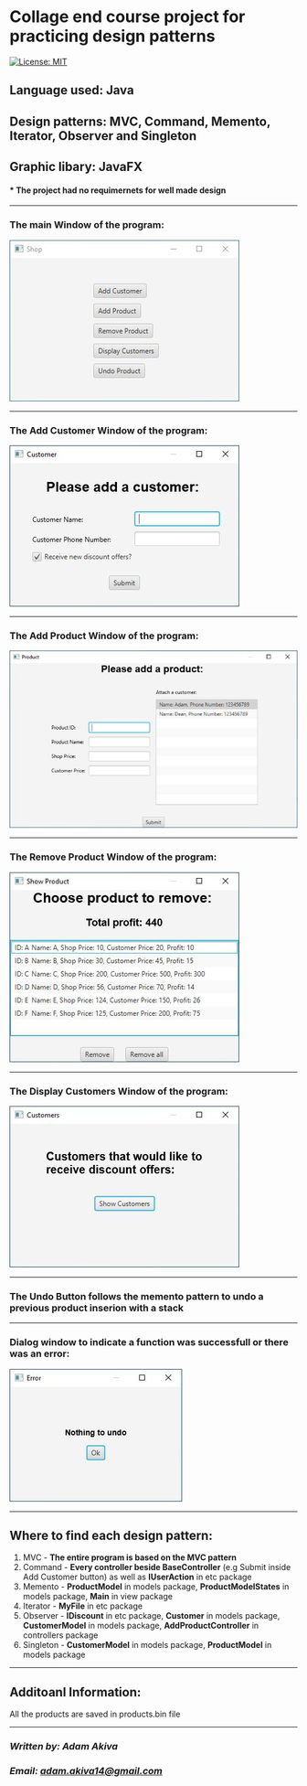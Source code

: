 # Collage end course project for practicing design patterns

[![License: MIT](https://img.shields.io/badge/License-MIT-yellow.svg)](https://opensource.org/licenses/MIT)

## Language used: **Java**
## Design patterns: **MVC, Command, Memento, Iterator, Observer and Singleton**
## Graphic libary: **JavaFX**

#### * The project had no requimernets for well made design

---
### **The main Window of the program:**

![Main Window look like this](https://github.com/AdamAkiva/projects/blob/master/shop_project/images/main_window.JPG?raw=true)

---
### **The Add Customer Window of the program:**

![Add Customer Window look like this](https://github.com/AdamAkiva/projects/blob/master/shop_project/images/add_customer_window.JPG?raw=true)

---
### **The Add Product Window of the program:**

![Add Product Window look like this](https://github.com/AdamAkiva/projects/blob/master/shop_project/images/add_product_window.JPG?raw=true)

---
### **The Remove Product Window of the program:**

![Remove Product Window look like this](https://github.com/AdamAkiva/projects/blob/master/shop_project/images/remove_product_window.JPG?raw=true)

---
### **The Display Customers Window of the program:**

![Display Customers Window look like this](https://github.com/AdamAkiva/projects/blob/master/shop_project/images/display_customers_window.JPG?raw=true)

---
### **The Undo Button follows the memento pattern to undo a previous product inserion with a stack**

---
### **Dialog window to indicate a function was successfull or there was an error:**

![Dialog view look like this](https://github.com/AdamAkiva/projects/blob/master/shop_project/images/dialog_window.JPG?raw=true)

---
## Where to find each design pattern:

1. MVC - **The entire program is based on the MVC pattern**
1. Command - **Every controller beside BaseController** (e.g Submit inside Add Customer button) as well as **IUserAction** in etc package
2. Memento - **ProductModel** in models package, **ProductModelStates** in models package, **Main** in view package
3. Iterator - **MyFile** in etc package
4. Observer - **IDiscount** in etc package, **Customer** in models package, **CustomerModel** in models package, **AddProductController** in controllers package
5. Singleton - **CustomerModel** in models package, **ProductModel** in models package

---
## Additoanl Information:

All the products are saved in products.bin file

---
### ***Written by: Adam Akiva***
### ***Email: adam.akiva14@gmail.com***

